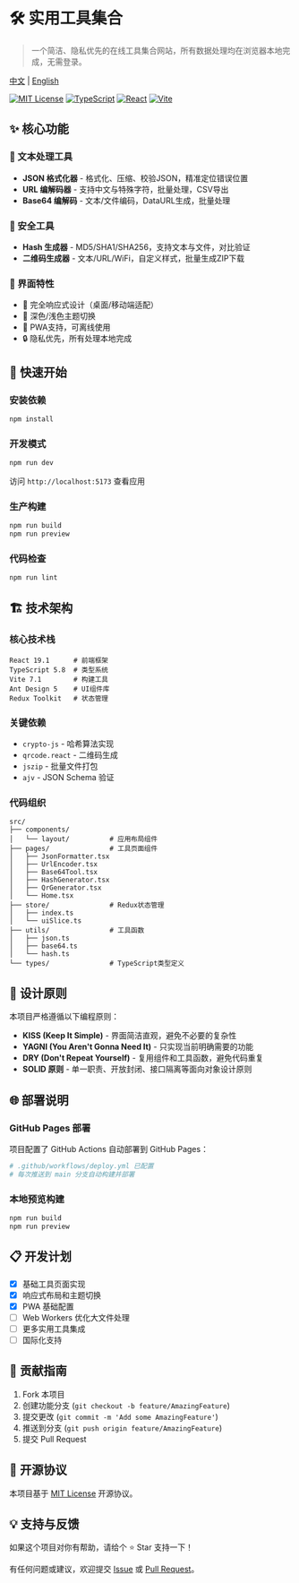 # 🛠️ 实用工具集合

> 一个简洁、隐私优先的在线工具集合网站，所有数据处理均在浏览器本地完成，无需登录。

[中文](README.md) | [English](README_EN.md)

[![MIT License](https://img.shields.io/badge/License-MIT-green.svg)](https://choosealicense.com/licenses/mit/)
[![TypeScript](https://img.shields.io/badge/TypeScript-5.8-blue)](https://www.typescriptlang.org/)
[![React](https://img.shields.io/badge/React-19.1-blue)](https://reactjs.org/)
[![Vite](https://img.shields.io/badge/Vite-7.1-purple)](https://vitejs.dev/)

## ✨ 核心功能

### 📝 文本处理工具
- **JSON 格式化器** - 格式化、压缩、校验JSON，精准定位错误位置
- **URL 编解码器** - 支持中文与特殊字符，批量处理，CSV导出
- **Base64 编解码** - 文本/文件编码，DataURL生成，批量处理

### 🔐 安全工具
- **Hash 生成器** - MD5/SHA1/SHA256，支持文本与文件，对比验证
- **二维码生成器** - 文本/URL/WiFi，自定义样式，批量生成ZIP下载

### 🎨 界面特性
- 📱 完全响应式设计（桌面/移动端适配）
- 🌙 深色/浅色主题切换
- 🚀 PWA支持，可离线使用
- 🔒 隐私优先，所有处理本地完成

## 🚀 快速开始

### 安装依赖
```bash
npm install
```

### 开发模式
```bash
npm run dev
```
访问 `http://localhost:5173` 查看应用

### 生产构建
```bash
npm run build
npm run preview
```

### 代码检查
```bash
npm run lint
```

## 🏗️ 技术架构

### 核心技术栈
```
React 19.1      # 前端框架
TypeScript 5.8  # 类型系统
Vite 7.1        # 构建工具
Ant Design 5    # UI组件库
Redux Toolkit   # 状态管理
```

### 关键依赖
- `crypto-js` - 哈希算法实现
- `qrcode.react` - 二维码生成
- `jszip` - 批量文件打包
- `ajv` - JSON Schema 验证

### 代码组织
```
src/
├── components/
│   └── layout/          # 应用布局组件
├── pages/               # 工具页面组件
│   ├── JsonFormatter.tsx
│   ├── UrlEncoder.tsx
│   ├── Base64Tool.tsx
│   ├── HashGenerator.tsx
│   ├── QrGenerator.tsx
│   └── Home.tsx
├── store/               # Redux状态管理
│   ├── index.ts
│   └── uiSlice.ts
├── utils/               # 工具函数
│   ├── json.ts
│   ├── base64.ts
│   └── hash.ts
└── types/               # TypeScript类型定义
```

## 🔧 设计原则

本项目严格遵循以下编程原则：

- **KISS (Keep It Simple)** - 界面简洁直观，避免不必要的复杂性
- **YAGNI (You Aren't Gonna Need It)** - 只实现当前明确需要的功能
- **DRY (Don't Repeat Yourself)** - 复用组件和工具函数，避免代码重复
- **SOLID 原则** - 单一职责、开放封闭、接口隔离等面向对象设计原则

## 🌐 部署说明

### GitHub Pages 部署
项目配置了 GitHub Actions 自动部署到 GitHub Pages：

```yaml
# .github/workflows/deploy.yml 已配置
# 每次推送到 main 分支自动构建并部署
```

### 本地预览构建
```bash
npm run build
npm run preview
```

## 📋 开发计划

- [x] 基础工具页面实现
- [x] 响应式布局和主题切换
- [x] PWA 基础配置
- [ ] Web Workers 优化大文件处理
- [ ] 更多实用工具集成
- [ ] 国际化支持

## 🤝 贡献指南

1. Fork 本项目
2. 创建功能分支 (`git checkout -b feature/AmazingFeature`)
3. 提交更改 (`git commit -m 'Add some AmazingFeature'`)
4. 推送到分支 (`git push origin feature/AmazingFeature`)
5. 提交 Pull Request

## 📄 开源协议

本项目基于 [MIT License](LICENSE) 开源协议。

## 💡 支持与反馈

如果这个项目对你有帮助，请给个 ⭐️ Star 支持一下！

有任何问题或建议，欢迎提交 [Issue](../../issues) 或 [Pull Request](../../pulls)。

